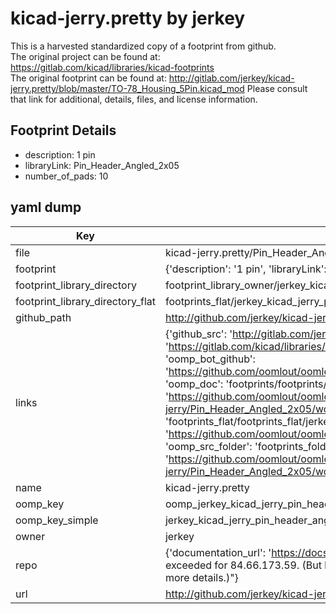 # kicad-jerry.pretty by jerkey  
This is a harvested standardized copy of a footprint from github.  
The original project can be found at:  
https://gitlab.com/kicad/libraries/kicad-footprints  
The original footprint can be found at:
http://gitlab.com/jerkey/kicad-jerry.pretty/blob/master/TO-78_Housing_5Pin.kicad_mod
Please consult that link for additional, details, files, and license information.  
## Footprint Details
* description: 1 pin  
* libraryLink: Pin_Header_Angled_2x05  
* number_of_pads: 10  
## yaml dump  
| Key | Value |  
| --- | --- |  
| file | kicad-jerry.pretty/Pin_Header_Angled_2x05.kicad_mod |  
| footprint | {'description': '1 pin', 'libraryLink': 'Pin_Header_Angled_2x05', 'number_of_pads': 10} |  
| footprint_library_directory | footprint_library_owner/jerkey_kicad-jerry.pretty |  
| footprint_library_directory_flat | footprints_flat/jerkey_kicad_jerry_pin_header_angled_2x05/working |  
| github_path | http://github.com/jerkey/kicad-jerry.pretty/blob/master/Pin_Header_Angled_2x05.kicad_mod |  
| links | {'github_src': 'http://gitlab.com/jerkey/kicad-jerry.pretty/blob/master/TO-78_Housing_5Pin.kicad_mod', 'github_src_repo': 'https://gitlab.com/kicad/libraries/kicad-footprints', 'oomp_bot': 'footprints/jerkey_kicad_jerry_pin_header_angled_2x05/working', 'oomp_bot_github': 'https://github.com/oomlout/oomlout_oomp_footprint_bot/tree/main/footprints/jerkey_kicad_jerry_pin_header_angled_2x05/working', 'oomp_doc': 'footprints/footprints/jerkey/kicad-jerry/Pin_Header_Angled_2x05/working/', 'oomp_doc_github': 'https://github.com/oomlout/oomlout_oomp_footprint_doc/tree/main/footprints/footprints/jerkey/kicad-jerry/Pin_Header_Angled_2x05/working', 'oomp_src_flat': 'footprints_flat/footprints_flat/jerkey_kicad_jerry_pin_header_angled_2x05/working', 'oomp_src_flat_github': 'https://github.com/oomlout/oomlout_oomp_footprint_src/tree/main/footprints_flat/jerkey_kicad_jerry_pin_header_angled_2x05/working', 'oomp_src_folder': 'footprints_folder/footprints_folder/jerkey/kicad-jerry/Pin_Header_Angled_2x05/working', 'oomp_src_folder_github': 'https://github.com/oomlout/oomlout_oomp_footprint_src/tree/main/footprints_folder/jerkey/kicad-jerry/Pin_Header_Angled_2x05/working'} |  
| name | kicad-jerry.pretty |  
| oomp_key | oomp_jerkey_kicad_jerry_pin_header_angled_2x05 |  
| oomp_key_simple | jerkey_kicad_jerry_pin_header_angled_2x05 |  
| owner | jerkey |  
| repo | {'documentation_url': 'https://docs.github.com/rest/overview/resources-in-the-rest-api#rate-limiting', 'message': "API rate limit exceeded for 84.66.173.59. (But here's the good news: Authenticated requests get a higher rate limit. Check out the documentation for more details.)"} |  
| url | http://github.com/jerkey/kicad-jerry.pretty |  

